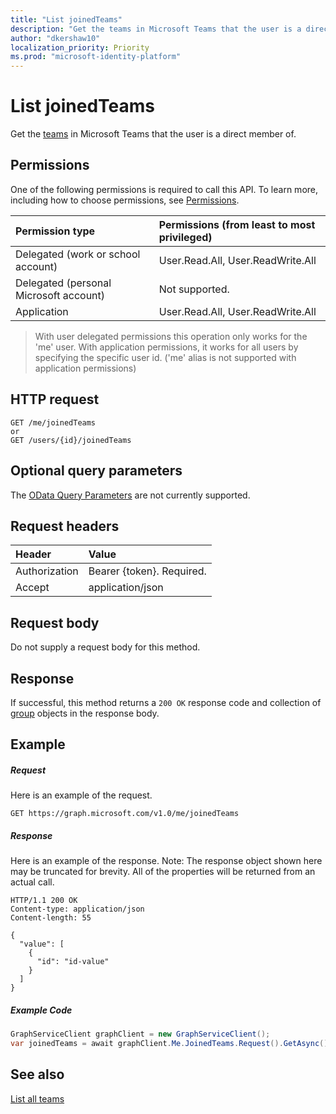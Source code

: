 ```yaml
---
title: "List joinedTeams"
description: "Get the teams in Microsoft Teams that the user is a direct member of."
author: "dkershaw10"
localization_priority: Priority
ms.prod: "microsoft-identity-platform"
---
```


# List joinedTeams



Get the [teams](../resources/team.md) in Microsoft Teams that the user is a direct member of.
 
## Permissions
One of the following permissions is required to call this API. To learn more, including how to choose permissions, see [Permissions](/graph/permissions-reference).

|Permission type      | Permissions (from least to most privileged)              |
|:--------------------|:---------------------------------------------------------|
|Delegated (work or school account) | User.Read.All, User.ReadWrite.All    |
|Delegated (personal Microsoft account) | Not supported.    |
|Application | User.Read.All, User.ReadWrite.All |

> With user delegated permissions this operation only works for the 'me' user. 
> With application permissions, it works for all users by specifying  the specific user id. 
> ('me' alias is not supported with application permissions)

## HTTP request
<!-- { "blockType": "ignored" } -->
```http
GET /me/joinedTeams
or
GET /users/{id}/joinedTeams
```

## Optional query parameters
The [OData Query Parameters](https://developer.microsoft.com/graph/docs/concepts/query_parameters) are not currently supported.

## Request headers
| Header       | Value |
|:---------------|:--------|
| Authorization  | Bearer {token}. Required.  |
| Accept  | application/json|

## Request body
Do not supply a request body for this method.

## Response

If successful, this method returns a `200 OK` response code and collection of [group](../resources/group.md) objects in the response body.
## Example
##### Request
Here is an example of the request.
<!-- {
  "blockType": "request",
  "name": "get_joinedteams"
}-->
```http
GET https://graph.microsoft.com/v1.0/me/joinedTeams
```
##### Response
Here is an example of the response. Note: The response object shown here may be truncated for brevity. All of the properties will be returned from an actual call.
<!-- {
  "blockType": "response",
  "truncated": true,
  "@odata.type": "microsoft.graph.group",
  "isCollection": true
} -->
```http
HTTP/1.1 200 OK
Content-type: application/json
Content-length: 55

{
  "value": [
    {
      "id": "id-value"
    }
  ]
}
```

##### Example Code

```C#
GraphServiceClient graphClient = new GraphServiceClient();
var joinedTeams = await graphClient.Me.JoinedTeams.Request().GetAsync();

```

## See also
[List all teams](/graph/teams-list-all-teams)

<!-- uuid: 8fcb5dbc-d5aa-4681-8e31-b001d5168d79
2015-10-25 14:57:30 UTC -->
<!-- {
  "type": "#page.annotation",
  "description": "List joinedTeams",
  "keywords": "",
  "section": "documentation",
  "tocPath": ""
}-->
